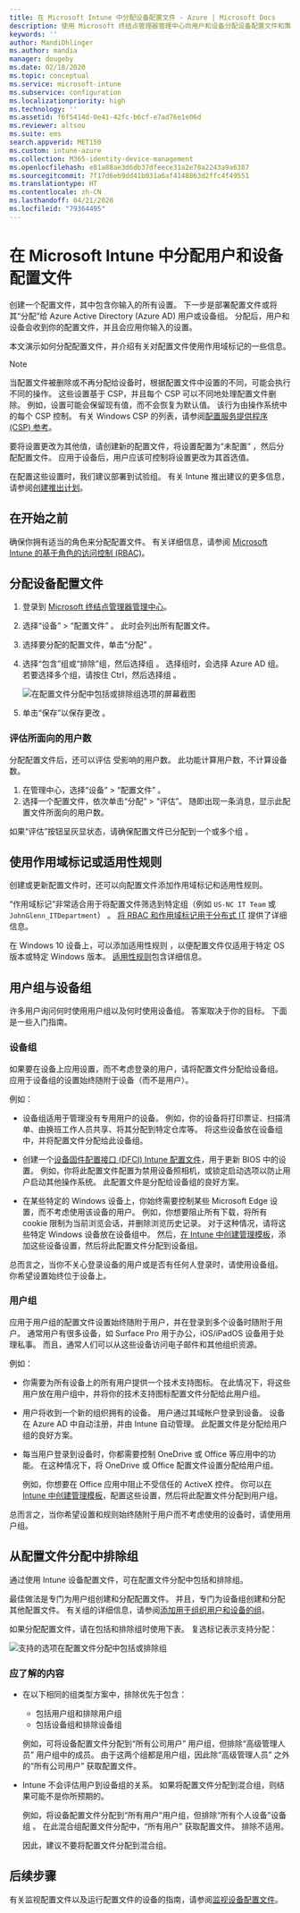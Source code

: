 ```yaml
---
title: 在 Microsoft Intune 中分配设备配置文件 - Azure | Microsoft Docs
description: 使用 Microsoft 终结点管理器管理中心向用户和设备分配设备配置文件和策略。 了解如何在 Microsoft InTune 中从配置文件分配中排除组。
keywords: ''
author: MandiOhlinger
ms.author: mandia
manager: dougeby
ms.date: 02/18/2020
ms.topic: conceptual
ms.service: microsoft-intune
ms.subservice: configuration
ms.localizationpriority: high
ms.technology: ''
ms.assetid: f6f5414d-0e41-42fc-b6cf-e7ad76e1e06d
ms.reviewer: altsou
ms.suite: ems
search.appverid: MET150
ms.custom: intune-azure
ms.collection: M365-identity-device-management
ms.openlocfilehash: e81a88ae3d6db37dfeece31a2e78a2243a9a6387
ms.sourcegitcommit: 7f17d6eb9dd41b031a6af4148863d2ffc4f49551
ms.translationtype: HT
ms.contentlocale: zh-CN
ms.lasthandoff: 04/21/2020
ms.locfileid: "79364495"
---
```

# <a name="assign-user-and-device-profiles-in-microsoft-intune"></a>在 Microsoft Intune 中分配用户和设备配置文件

创建一个配置文件，其中包含你输入的所有设置。 下一步是部署配置文件或将其“分配”给 Azure Active Directory (Azure AD) 用户或设备组。 分配后，用户和设备会收到你的配置文件，并且会应用你输入的设置。

本文演示如何分配配置文件，并介绍有关对配置文件使用作用域标记的一些信息。

> [!NOTE]  
> 当配置文件被删除或不再分配给设备时，根据配置文件中设置的不同，可能会执行不同的操作。 这些设置基于 CSP，并且每个 CSP 可以不同地处理配置文件删除。 例如，设置可能会保留现有值，而不会恢复为默认值。 该行为由操作系统中的每个 CSP 控制。 有关 Windows CSP 的列表，请参阅[配置服务提供程序 (CSP) 参考](https://docs.microsoft.com/windows/client-management/mdm/configuration-service-provider-reference)。
>
> 要将设置更改为其他值，请创建新的配置文件，将设置配置为“未配置”  ，然后分配配置文件。 应用于设备后，用户应该可控制将设置更改为其首选值。
>
> 在配置这些设置时，我们建议部署到试验组。 有关 Intune 推出建议的更多信息，请参阅[创建推出计划](../fundamentals/planning-guide-rollout-plan.md)。

## <a name="before-you-begin"></a>在开始之前

确保你拥有适当的角色来分配配置文件。 有关详细信息，请参阅 [Microsoft Intune 的基于角色的访问控制 (RBAC)](../fundamentals/role-based-access-control.md)。

## <a name="assign-a-device-profile"></a>分配设备配置文件

1. 登录到 [Microsoft 终结点管理器管理中心](https://go.microsoft.com/fwlink/?linkid=2109431)。
2. 选择“设备”   > “配置文件”  。 此时会列出所有配置文件。
3. 选择要分配的配置文件，单击“分配”  。
4. 选择“包含”组或“排除”组，然后选择组   。 选择组时，会选择 Azure AD 组。 若要选择多个组，请按住 Ctrl，然后选择组  。

    ![在配置文件分配中包括或排除组选项的屏幕截图](./media/device-profile-assign/group-include-exclude.png)

5. 单击“保存”以保存更改  。

### <a name="evaluate-how-many-users-are-targeted"></a>评估所面向的用户数

分配配置文件后，还可以评估  受影响的用户数。 此功能计算用户数，不计算设备数。

1. 在管理中心，选择“设备”   > “配置文件”  。
2. 选择一个配置文件，依次单击“分配”   >   “评估”。 随即出现一条消息，显示此配置文件所面向的用户数。

如果“评估”按钮呈灰显状态，请确保配置文件已分配到一个或多个组  。

## <a name="use-scope-tags-or-applicability-rules"></a>使用作用域标记或适用性规则

创建或更新配置文件时，还可以向配置文件添加作用域标记和适用性规则。

“作用域标记”非常适合用于将配置文件筛选到特定组（例如 `US-NC IT Team` 或 `JohnGlenn_ITDepartment`）  。 [将 RBAC 和作用域标记用于分布式 IT](../fundamentals/scope-tags.md) 提供了详细信息。

在 Windows 10 设备上，可以添加适用性规则  ，以便配置文件仅适用于特定 OS 版本或特定 Windows 版本。 [适用性规则](device-profile-create.md#applicability-rules)包含详细信息。

## <a name="user-groups-vs-device-groups"></a>用户组与设备组

许多用户询问何时使用用户组以及何时使用设备组。 答案取决于你的目标。 下面是一些入门指南。

### <a name="device-groups"></a>设备组

如果要在设备上应用设置，而不考虑登录的用户，请将配置文件分配给设备组。 应用于设备组的设置始终随附于设备（而不是用户）。

例如：

- 设备组适用于管理没有专用用户的设备。 例如，你的设备将打印票证、扫描清单、由换班工作人员共享、将其分配到特定仓库等。 将这些设备放在设备组中，并将配置文件分配给此设备组。

- 创建一个[设备固件配置接口 (DFCI) Intune 配置文件](device-firmware-configuration-interface-windows.md)，用于更新 BIOS 中的设置。 例如，你将此配置文件配置为禁用设备照相机，或锁定启动选项以防止用户启动其他操作系统。 此配置文件是分配给设备组的良好方案。

- 在某些特定的 Windows 设备上，你始终需要控制某些 Microsoft Edge 设置，而不考虑使用该设备的用户。 例如，你想要阻止所有下载，将所有 cookie 限制为当前浏览会话，并删除浏览历史记录。 对于这种情况，请将这些特定 Windows 设备放在设备组中。 然后，[在 Intune 中创建管理模板](administrative-templates-windows.md)，添加这些设备设置，然后将此配置文件分配到设备组。

总而言之，当你不关心登录设备的用户或是否有任何人登录时，请使用设备组。 你希望设置始终位于设备上。

### <a name="user-groups"></a>用户组

应用于用户组的配置文件设置始终随附于用户，并在登录到多个设备时随附于用户。 通常用户有很多设备，如 Surface Pro 用于办公，iOS/iPadOS 设备用于处理私事。 而且，通常人们可以从这些设备访问电子邮件和其他组织资源。

例如：

- 你需要为所有设备上的所有用户提供一个技术支持图标。 在此情况下，将这些用户放在用户组中，并将你的技术支持图标配置文件分配给此用户组。
- 用户将收到一个新的组织拥有的设备。 用户通过其域帐户登录到设备。 设备在 Azure AD 中自动注册，并由 Intune 自动管理。 此配置文件是分配给用户组的良好方案。
- 每当用户登录到设备时，你都需要控制 OneDrive 或 Office 等应用中的功能。 在这种情况下，将 OneDrive 或 Office 配置文件设置分配给用户组。

  例如，你想要在 Office 应用中阻止不受信任的 ActiveX 控件。 你可以[在 Intune 中创建管理模板](administrative-templates-windows.md)，配置这些设置，然后将此配置文件分配到用户组。

总而言之，当你希望设置和规则始终随附于用户而不考虑使用的设备时，请使用用户组。

## <a name="exclude-groups-from-a-profile-assignment"></a>从配置文件分配中排除组

通过使用 Intune 设备配置文件，可在配置文件分配中包括和排除组。

最佳做法是专门为用户组创建和分配配置文件。 并且，专门为设备组创建和分配其他配置文件。 有关组的详细信息，请参阅[添加用于组织用户和设备的组](../fundamentals/groups-add.md)。

如果分配配置文件，请在包括和排除组时使用下表。 复选标记表示支持分配：

![支持的选项在配置文件分配中包括或排除组](./media/device-profile-assign/include-exclude-user-device-groups.png)

### <a name="what-you-should-know"></a>应了解的内容

- 在以下相同的组类型方案中，排除优先于包含：

  - 包括用户组和排除用户组
  - 包括设备组和排除设备组

  例如，可将设备配置文件分配到“所有公司用户”  用户组，但排除“高级管理人员”  用户组中的成员。 由于这两个组都是用户组，因此除“高级管理人员”  之外的“所有公司用户”  获取配置文件。

- Intune 不会评估用户到设备组的关系。 如果将配置文件分配到混合组，则结果可能不是你所预期的。

  例如，将设备配置文件分配到“所有用户”用户组，但排除“所有个人设备”设备组   。 在此混合组配置文件分配中，“所有用户”  获取配置文件。 排除不适用。

  因此，建议不要将配置文件分配到混合组。

## <a name="next-steps"></a>后续步骤

有关监视配置文件以及运行配置文件的设备的指南，请参阅[监视设备配置文件](device-profile-monitor.md)。
